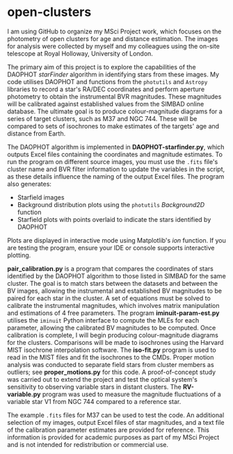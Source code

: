 # open-clusters

I am using GitHub to organize my MSci Project work, which focuses on the photometry of open clusters for age and distance estimation. The images for analysis were collected by myself and my colleagues using the on-site telescope at Royal Holloway, University of London.

The primary aim of this project is to explore the capabilities of the DAOPHOT _starFinder_ algorithm in identifying stars from these images. My code utilises DAOPHOT and functions from the `photutils` and `Astropy` libraries to record a star's RA/DEC coordinates and perform aperture photometry to obtain the instrumental BVR magnitudes. These magnitudes will be calibrated against established values from the SIMBAD online database. The ultimate goal is to produce colour-magnitude diagrams for a series of target clusters, such as M37 and NGC 744. These will be compared to sets of isochrones to make estimates of the targets' age and distance from Earth.

The DAOPHOT algorithm is implemented in **DAOPHOT-starfinder.py**, which outputs Excel files containing the coordinates and magnitude estimates. To run the program on different source images, you must use the `.fits` file's cluster name and BVR filter information to update the variables in the script, as these details influence the naming of the output Excel files. The program also generates:
- Starfield images
- Background distribution plots using the `photutils` _Background2D_ function
- Starfield plots with points overlaid to indicate the stars identified by DAOPHOT  

Plots are displayed in interactive mode using Matplotlib's _ion_ function. If you are testing the program, ensure your IDE or console supports interactive plotting.

**pair_calibration.py** is a program that compares the coordinates of stars identified by the DAOPHOT algorithm to those listed in SIMBAD for the same cluster. The goal is to match stars between the datasets and between the BV images, allowing the instrumental and established BV magnitudes to be paired for each star in the cluster. A set of equations must be solved to calibrate the instrumental magnitudes, which involves matrix manipulation and estimations of 4 free parameters. The program **iminuit-param-est.py** utilises the `iminuit` Python interface to compute the MLEs for each parameter, allowing the calibrated BV magnitudes to be computed. Once calibration is complete, I will begin producing colour-magnitude diagrams for the clusters. Comparisons will be made to isochrones using the Harvard MIST isochrone interpolation software. The **iso-fit.py** program is used to read in the MIST files and fit the isochrones to the CMDs. Proper motion analysis was conducted to separate field stars from cluster members as outliers; see **proper_motions.py** for this code. A proof-of-concept study was carried out to extend the project and test the optical system's sensitivity to observing variable stars in distant clusters. The **RV-variable.py** program was used to measure the magnitude fluctuations of a variable star V1 from NGC 744 compared to a reference star.

The example `.fits` files for M37 can be used to test the code. An additional selection of my images, output Excel files of star magnitudes, and a text file of the calibration parameter estimates are provided for reference. This information is provided for academic purposes as part of my MSci Project and is not intended for redistribution or commercial use.
